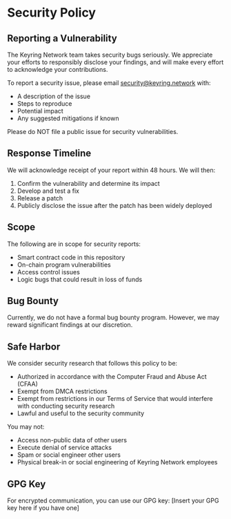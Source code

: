 # Security Policy

## Reporting a Vulnerability

The Keyring Network team takes security bugs seriously. We appreciate your efforts to responsibly disclose your findings, and will make every effort to acknowledge your contributions.

To report a security issue, please email security@keyring.network with:
- A description of the issue
- Steps to reproduce
- Potential impact
- Any suggested mitigations if known

Please do NOT file a public issue for security vulnerabilities.

## Response Timeline

We will acknowledge receipt of your report within 48 hours. We will then:

1. Confirm the vulnerability and determine its impact
2. Develop and test a fix
3. Release a patch
4. Publicly disclose the issue after the patch has been widely deployed

## Scope

The following are in scope for security reports:
- Smart contract code in this repository
- On-chain program vulnerabilities
- Access control issues
- Logic bugs that could result in loss of funds

## Bug Bounty

Currently, we do not have a formal bug bounty program. However, we may reward significant findings at our discretion.

## Safe Harbor

We consider security research that follows this policy to be:
- Authorized in accordance with the Computer Fraud and Abuse Act (CFAA)
- Exempt from DMCA restrictions
- Exempt from restrictions in our Terms of Service that would interfere with conducting security research
- Lawful and useful to the security community

You may not:
- Access non-public data of other users
- Execute denial of service attacks
- Spam or social engineer other users
- Physical break-in or social engineering of Keyring Network employees

## GPG Key

For encrypted communication, you can use our GPG key:
[Insert your GPG key here if you have one] 